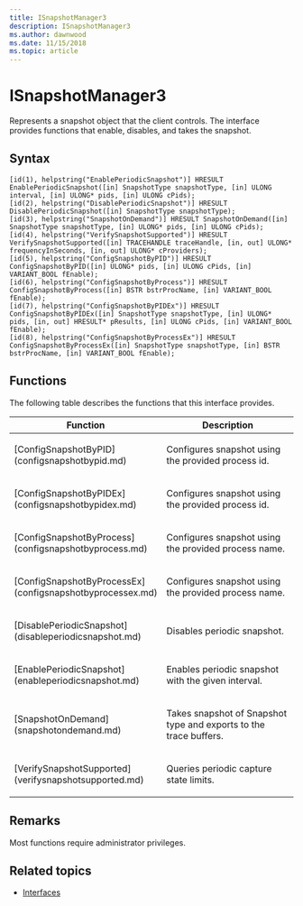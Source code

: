 ```yaml
---
title: ISnapshotManager3
description: ISnapshotManager3
ms.author: dawnwood
ms.date: 11/15/2018
ms.topic: article
---
```


# ISnapshotManager3
Represents a snapshot object that the client controls. The interface provides functions that enable, disables, and takes the snapshot. 
## Syntax

```
[id(1), helpstring("EnablePeriodicSnapshot")] HRESULT EnablePeriodicSnapshot([in] SnapshotType snapshotType, [in] ULONG interval, [in] ULONG* pids, [in] ULONG cPids);
[id(2), helpstring("DisablePeriodicSnapshot")] HRESULT DisablePeriodicSnapshot([in] SnapshotType snapshotType);
[id(3), helpstring("SnapshotOnDemand")] HRESULT SnapshotOnDemand([in] SnapshotType snapshotType, [in] ULONG* pids, [in] ULONG cPids);
[id(4), helpstring("VerifySnapshotSupported")] HRESULT VerifySnapshotSupported([in] TRACEHANDLE traceHandle, [in, out] ULONG* frequencyInSeconds, [in, out] ULONG* cProviders);
[id(5), helpstring("ConfigSnapshotByPID")] HRESULT ConfigSnapshotByPID([in] ULONG* pids, [in] ULONG cPids, [in] VARIANT_BOOL fEnable);
[id(6), helpstring("ConfigSnapshotByProcess")] HRESULT ConfigSnapshotByProcess([in] BSTR bstrProcName, [in] VARIANT_BOOL fEnable);
[id(7), helpstring("ConfigSnapshotByPIDEx")] HRESULT ConfigSnapshotByPIDEx([in] SnapshotType snapshotType, [in] ULONG* pids, [in, out] HRESULT* pResults, [in] ULONG cPids, [in] VARIANT_BOOL fEnable);
[id(8), helpstring("ConfigSnapshotByProcessEx")] HRESULT ConfigSnapshotByProcessEx([in] SnapshotType snapshotType, [in] BSTR bstrProcName, [in] VARIANT_BOOL fEnable);
```

## Functions

The following table describes the functions that this interface provides.

<table>
<colgroup>
<col width="50%" />
<col width="50%" />
</colgroup>
<thead>
<tr class="header">
<th>Function</th>
<th>Description</th>
</tr>
</thead>
<tbody>
<tr class="odd">
<td><p>[ConfigSnapshotByPID](configsnapshotbypid.md)</p></td>
<td><p>Configures snapshot using the provided process id.</p></td>
</tr>
<tr class="odd">
<td><p>[ConfigSnapshotByPIDEx](configsnapshotbypidex.md)</p></td>
<td><p>Configures snapshot using the provided process id.</p></td>
</tr>
<tr class="even">
<td><p>[ConfigSnapshotByProcess](configsnapshotbyprocess.md)</p></td>
<td><p>Configures snapshot using the provided process name.</p></td>
</tr>
<tr class="even">
<td><p>[ConfigSnapshotByProcessEx](configsnapshotbyprocessex.md)</p></td>
<td><p>Configures snapshot using the provided process name.</p></td>
</tr>
<tr class="even">
<td><p>[DisablePeriodicSnapshot](disableperiodicsnapshot.md)</p></td>
<td><p>Disables periodic snapshot.</p></td>
</tr>
<tr class="odd">
<td><p>[EnablePeriodicSnapshot](enableperiodicsnapshot.md)</p></td>
<td><p>Enables periodic snapshot with the given interval.</p></td>
</tr>
<tr class="odd">
<td><p>[SnapshotOnDemand](snapshotondemand.md)</p></td>
<td><p>Takes snapshot of Snapshot type and exports to the trace buffers.</p></td>
</tr>
<tr class="even">
<td><p>[VerifySnapshotSupported](verifysnapshotsupported.md)</p></td>
<td><p>Queries periodic capture state limits.</p></td>
</tr>

</tbody>
</table>

## Remarks

Most functions require administrator privileges.

## Related topics

* [Interfaces](interfaces-wprcontrol.md)